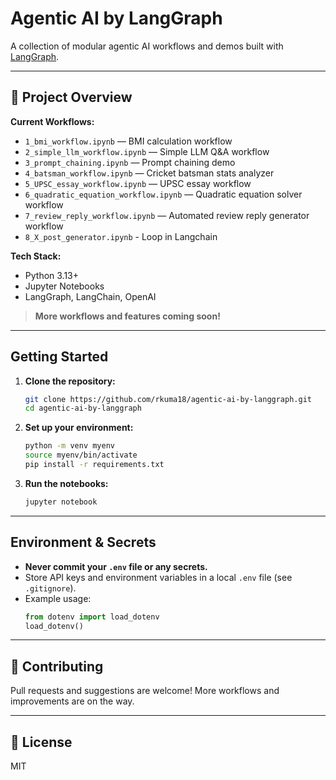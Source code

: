 # Agentic AI by LangGraph

A collection of modular agentic AI workflows and demos built with [LangGraph](https://github.com/langchain-ai/langgraph).

---

## 📂 Project Overview

**Current Workflows:**
- `1_bmi_workflow.ipynb` — BMI calculation workflow
- `2_simple_llm_workflow.ipynb` — Simple LLM Q&A workflow
- `3_prompt_chaining.ipynb` — Prompt chaining demo
- `4_batsman_workflow.ipynb` — Cricket batsman stats analyzer
- `5_UPSC_essay_workflow.ipynb` — UPSC essay workflow
- `6_quadratic_equation_workflow.ipynb` — Quadratic equation solver workflow
- `7_review_reply_workflow.ipynb` — Automated review reply generator workflow
- `8_X_post_generator.ipynb` - Loop in Langchain

**Tech Stack:**
- Python 3.13+
- Jupyter Notebooks
- LangGraph, LangChain, OpenAI

> **More workflows and features coming soon!**

---

## Getting Started

1. **Clone the repository:**
   ```bash
   git clone https://github.com/rkuma18/agentic-ai-by-langgraph.git
   cd agentic-ai-by-langgraph
   ```
2. **Set up your environment:**
   ```bash
   python -m venv myenv
   source myenv/bin/activate
   pip install -r requirements.txt
   ```
3. **Run the notebooks:**
   ```bash
   jupyter notebook
   ```

---

## Environment & Secrets
- **Never commit your `.env` file or any secrets.**
- Store API keys and environment variables in a local `.env` file (see `.gitignore`).
- Example usage:
  ```python
  from dotenv import load_dotenv
  load_dotenv()
  ```

---

## 📢 Contributing
Pull requests and suggestions are welcome! More workflows and improvements are on the way.

---

## 📄 License
MIT 

